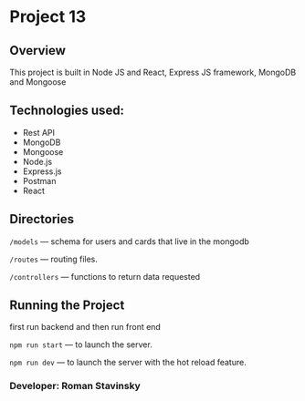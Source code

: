 # Project 13

## Overview

This project is built in Node JS and React, Express JS framework, MongoDB and Mongoose 

## Technologies used:

- Rest API
- MongoDB
- Mongoose
- Node.js
- Express.js
- Postman
- React


## Directories

`/models` — schema for users and cards that live in the mongodb

`/routes` — routing files.

`/controllers` — functions to return data requested

## Running the Project

first run backend and then run front end

`npm run start` — to launch the server.

`npm run dev` — to launch the server with the hot reload feature.

### Developer: Roman Stavinsky